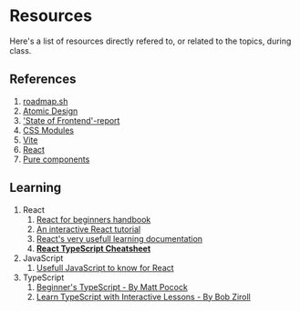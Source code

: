# Resources

Here's a list of resources directly refered to, or related to the topics, during class.

## References

1. [roadmap.sh](www.roadmap.sh)
2. [Atomic Design](https://bradfrost.com/blog/post/atomic-web-design/)
3. ['State of Frontend'-report](https://tsh.io/state-of-frontend/)
4. [CSS Modules](https://github.com/css-modules/css-modules)
5. [Vite](https://v2.vitejs.dev/)
6. [React](https://react.dev/)
7. [Pure components](https://react.dev/learn/keeping-components-pure)

## Learning

1. React
   1. [React for beginners handbook](https://www.freecodecamp.org/news/react-for-beginners-handbook/)
   2. [An interactive React tutorial](https://v2.scrimba.com/learn-react-c0e)
   3. [React's very usefull learning documentation](www.react.dev/learn)
   4. [**React TypeScript Cheatsheet**](https://react-typescript-cheatsheet.netlify.app/)
2. JavaScript
   1. [Usefull JavaScript to know for React](https://kentcdodds.com/blog/javascript-to-know-for-react)
3. TypeScript
   1. [Beginner's TypeScript - By Matt Pocock](https://www.totaltypescript.com/tutorials/beginners-typescript)
   2. [Learn TypeScript with Interactive Lessons - By Bob Ziroll](https://www.freecodecamp.org/news/learn-typescript-with-interactive-lessons/)
